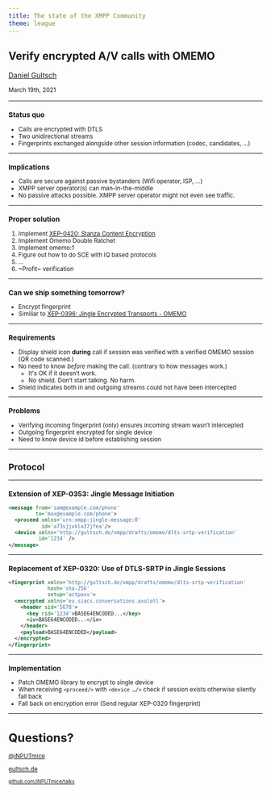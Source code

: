 ```yaml
---
title: The state of the XMPP Community
theme: league
---
```

## Verify encrypted A/V calls with OMEMO
[Daniel Gultsch](https://gultsch.de)
<p><small>March 19th, 2021</small</p>

---

### Status quo

* Calls are encrypted with DTLS
* Two unidirectional streams
* Fingerprints exchanged alongside other session information (codec, candidates, …)

---

### Implications

* Calls are secure against passive bystanders (Wifi operator, ISP, …)
* XMPP server operator(s) can man-in-the-middle
* No passive attacks possible.
  XMPP server operator might not even see traffic.

---

### Proper solution

1. Implement [XEP-0420: Stanza Content Encryption](https://xmpp.org/extensions/xep-0420.html)
2. Implement Omemo Double Ratchet
3. Implement omemo:1
4. Figure out how to do SCE with IQ based protocols
5. …
6. ~Profit~ verification


---

### Can we ship something tomorrow?

* Encrypt fingerprint
* Similiar to [XEP-0396: Jingle Encrypted Transports - OMEMO](https://xmpp.org/extensions/xep-0396.html)

---

### Requirements

* Display shield icon **during** call if session was verified with a verified OMEMO session (QR code scanned.)
* No need to know *before* making the call. (contrary to how messages work.)
  * It's OK if it doesn’t work.
  * No shield. Don’t start talking. No harm.
* Shield indicates both in and outgoing streams could not have been intercepted

---

### Problems

* Verifying incoming fingerprint (only) ensures incoming stream wasn’t intercepted
* Outgoing fingerprint encrypted for single device
* Need to know device id before establishing session

---

## Protocol

---

### Extension of XEP-0353: Jingle Message Initiation

```xml
<message from='sam@example.com/phone'
         to='max@example.com/phone'>
  <proceed xmlns='urn:xmpp:jingle-message:0'
           id='a73sjjvkla37jfea'/>
  <device xmlns='http://gultsch.de/xmpp/drafts/omemo/dlts-srtp-verification'
          id='1234' />
</message>

```

---

### Replacement of XEP-0320: Use of DTLS-SRTP in Jingle Sessions

```xml
<fingerprint xmlns='http://gultsch.de/xmpp/drafts/omemo/dlts-srtp-verification'
             hash='sha-256'
             setup='actpass'>
  <encrypted xmlns='eu.siacs.conversations.axolotl'>
    <header sid='5678'>
      <key rid='1234'>BASE64ENCODED...</key>
      <iv>BASE64ENCODED...</iv>
    </header>
    <payload>BASE64ENCODED</payload>
  </encrypted>
</fingerprint>
```

---

### Implementation

* Patch OMEMO library to encrypt to single device
* When receiving `<proceed/>` with `<device …/>` check if session exists otherwise silently fall back
* Fall back on encryption error (Send regular XEP-0320 fingerprint)

---

# Questions?
[@iNPUTmice](https://twitter.com/inputmice)

[gultsch.de](https://gultsch.de)


<p><small><a href="https://github.com/iNPUTmice/talks">github.com/iNPUTmice/talks</a><small></p>
